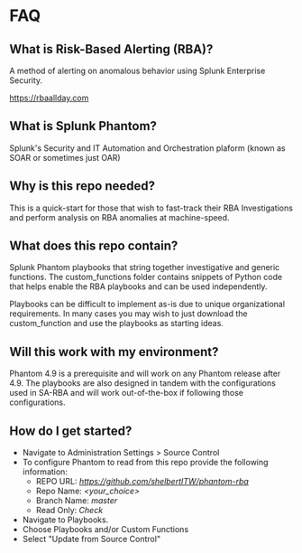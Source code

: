 # FAQ

## What is Risk-Based Alerting (RBA)?
A method of alerting on anomalous behavior using Splunk Enterprise Security.

https://rbaallday.com

## What is Splunk Phantom?
Splunk's Security and IT Automation and Orchestration plaform (known as SOAR or sometimes just OAR)

## Why is this repo needed?
This is a quick-start for those that wish to fast-track their RBA Investigations and perform analysis on RBA anomalies at machine-speed.

## What does this repo contain?
Splunk Phantom playbooks that string together investigative and generic functions. The custom_functions folder contains snippets of Python code that helps enable the RBA playbooks and can be used independently. 

Playbooks can be difficult to implement as-is due to unique organizational requirements. In many cases you may wish to just download the custom_function and use the playbooks as starting ideas.

## Will this work with my environment?
Phantom 4.9 is a prerequisite and will work on any Phantom release after 4.9. The playbooks are also designed in tandem with the configurations used in SA-RBA and will work out-of-the-box if following those configurations.

## How do I get started?
- Navigate to Administration Settings > Source Control
- To configure Phantom to read from this repo provide the following information:
  - REPO URL: *https://github.com/shelbertITW/phantom-rba*
  - Repo Name: *<your_choice>*
  - Branch Name: *master*
  - Read Only: *Check*
- Navigate to Playbooks. 
- Choose Playbooks and/or Custom Functions
- Select "Update from Source Control"
